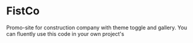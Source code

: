 # FistCo

Promo-site for construction company with theme toggle and gallery.
You can fluently use this code in your own project's
